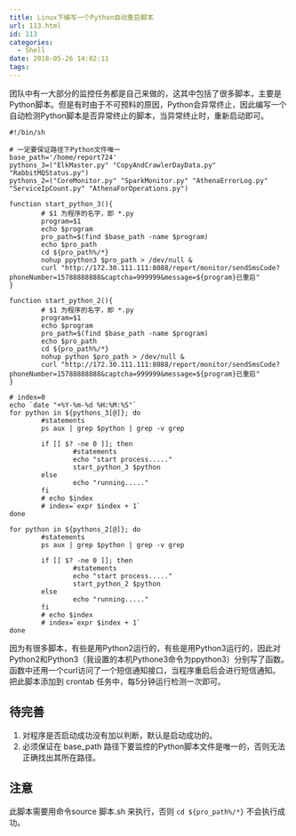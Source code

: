 ```yaml
---
title: Linux下编写一个Python自动重启脚本
url: 113.html
id: 113
categories:
  - Shell
date: 2018-05-26 14:02:11
tags:
---
```


团队中有一大部分的监控任务都是自己来做的，这其中包括了很多脚本，主要是Python脚本。但是有时由于不可预料的原因，Python会异常终止，因此编写一个自动检测Python脚本是否异常终止的脚本，当异常终止时，重新启动即可。
<!--more-->

    #!/bin/sh
    
    # 一定要保证路径下Python文件唯一
    base_path='/home/report724'
    pythons_3=("ElkMaster.py" "CopyAndCrawlerDayData.py" "RabbitMQStatus.py")
    pythons_2=("CoreMonitor.py" "SparkMonitor.py" "AthenaErrorLog.py" "ServiceIpCount.py" "AthenaForOperations.py")
    
    function start_python_3(){
            # $1 为程序的名字，即 *.py
            program=$1
            echo $program
            pro_path=$(find $base_path -name $program)
            echo $pro_path
            cd ${pro_path%/*}
            nohup ppython3 $pro_path > /dev/null &
            curl "http://172.30.111.111:8088/report/monitor/sendSmsCode?phoneNumber=15788888888&captcha=999999&message=${program}已重启"
    }
    
    function start_python_2(){
            # $1 为程序的名字，即 *.py
            program=$1
            echo $program
            pro_path=$(find $base_path -name $program)
            echo $pro_path
            cd ${pro_path%/*}
            nohup python $pro_path > /dev/null &
            curl "http://172.30.111.111:8088/report/monitor/sendSmsCode?phoneNumber=15788888888&captcha=999999&message=${program}已重启"
    }
    
    # index=0
    echo `date "+%Y-%m-%d %H:%M:%S"`
    for python in ${pythons_3[@]}; do
            #statements
            ps aux | grep $python | grep -v grep
    
            if [[ $? -ne 0 ]]; then
                    #statements
                    echo "start process....."
                    start_python_3 $python
            else
                    echo "running....."
            fi
            # echo $index
            # index=`expr $index + 1`
    done
    
    for python in ${pythons_2[@]}; do
            #statements
            ps aux | grep $python | grep -v grep
    
            if [[ $? -ne 0 ]]; then
                    #statements
                    echo "start process....."
                    start_python_2 $python
            else
                    echo "running....."
            fi
            # echo $index
            # index=`expr $index + 1`
    done
    

因为有很多脚本，有些是用Python2运行的，有些是用Python3运行的，因此对Python2和Python3（我设置的本机Pythone3命令为ppython3）分别写了函数。 函数中还用一个curl访问了一个短信通知接口，当程序重启后会进行短信通知。 把此脚本添加到 crontab 任务中，每5分钟运行检测一次即可。

待完善
---

1.  对程序是否启动成功没有加以判断，默认是启动成功的。
2.  必须保证在 base_path 路径下要监控的Python脚本文件是唯一的，否则无法正确找出其所在路径。

注意
--

此脚本需要用命令source 脚本.sh 来执行，否则 `cd ${pro_path%/*}` 不会执行成功。